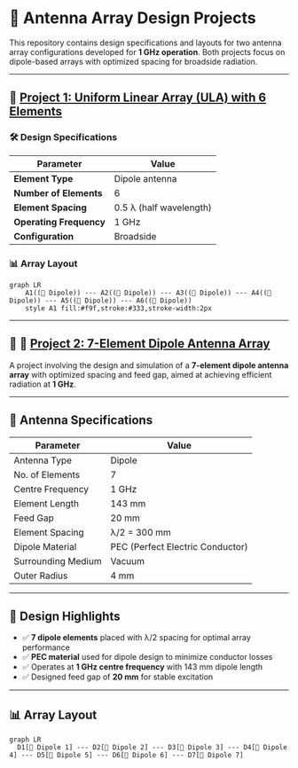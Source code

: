 # 📡 Antenna Array Design Projects  

This repository contains design specifications and layouts for two antenna array configurations developed for **1 GHz operation**. Both projects focus on dipole-based arrays with optimized spacing for broadside radiation.  

---

## 🔹 [Project 1: Uniform Linear Array (ULA) with 6 Elements](https://github.com/SarvagyaSanjay/Electronics-Project/blob/main/CST%20Studio_Antenna%20Design/antenna_array.pdf)
 
### 🛠️ Design Specifications  

| Parameter              | Value                     |
|------------------------|---------------------------|
| **Element Type**       | Dipole antenna            |
| **Number of Elements** | 6                         |
| **Element Spacing**    | 0.5 λ (half wavelength)   |
| **Operating Frequency**| 1 GHz                     |
| **Configuration**      | Broadside                 |

### 📊 Array Layout  

```mermaid
graph LR
    A1((📡 Dipole)) --- A2((📡 Dipole)) --- A3((📡 Dipole)) --- A4((📡 Dipole)) --- A5((📡 Dipole)) --- A6((📡 Dipole))
    style A1 fill:#f9f,stroke:#333,stroke-width:2px
```
---

## 📡 🔹 [Project 2: 7-Element Dipole Antenna Array](https://github.com/SarvagyaSanjay/Electronics-Project/blob/main/CST%20Studio_Antenna%20Design/antenna_7array.pdf)

A project involving the design and simulation of a **7-element dipole antenna array** with optimized spacing and feed gap, aimed at achieving efficient radiation at **1 GHz**.  

---

## 🔧 Antenna Specifications  

| Parameter              | Value                |
|------------------------|----------------------|
| Antenna Type           | Dipole               |
| No. of Elements        | 7                    |
| Centre Frequency       | 1 GHz                |
| Element Length         | 143 mm               |
| Feed Gap               | 20 mm                |
| Element Spacing        | λ/2 = 300 mm         |
| Dipole Material        | PEC (Perfect Electric Conductor) |
| Surrounding Medium     | Vacuum               |
| Outer Radius           | 4 mm                 |

---

## 🎯 Design Highlights  

- ✅ **7 dipole elements** placed with λ/2 spacing for optimal array performance  
- ✅ **PEC material** used for dipole design to minimize conductor losses  
- ✅ Operates at **1 GHz centre frequency** with 143 mm dipole length  
- ✅ Designed feed gap of **20 mm** for stable excitation  

---

## 📊 Array Layout  

```mermaid
graph LR
  D1[📡 Dipole 1] --- D2[📡 Dipole 2] --- D3[📡 Dipole 3] --- D4[📡 Dipole 4] --- D5[📡 Dipole 5] --- D6[📡 Dipole 6] --- D7[📡 Dipole 7]

